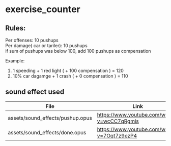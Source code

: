 # exercise_counter

## Rules:
Per offenses: 10 pushups  
Per damage( car or tariler): 10 pushups  
if sum of pushups was below 100, add 100 pushups as compensation  

Example:
1. 1 speeding + 1 red light  ( + 100 compensation ) = 120
2. 10% car dagamge + 1 crash ( + 0 compensation ) = 110


## sound effect used

| File     | Link |
| ----------- | ----------- |
| assets/sound_effects/pushup.opus      | https://www.youtube.com/watch?v=wcCC7qRgmis       |
| assets/sound_effects/done.opus   | https://www.youtube.com/watch?v=7Oqt7z9ezP4        |
